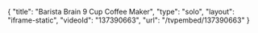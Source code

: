 {
    "title": "Barista Brain 9 Cup Coffee Maker",
    "type": "solo",
    "layout": "iframe-static",
    "videoId": "137390663",
    "url": "\/tvpembed\/137390663"
}